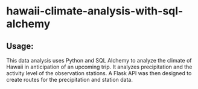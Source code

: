 # hawaii-climate-analysis-with-sql-alchemy

Usage:
------------------
This data analysis uses Python and SQL Alchemy to analyze the climate of Hawaii in anticipation of an 
upcoming trip. It analyzes precipitation and the activity level of the observation stations. A Flask API
was then designed to create routes for the precipitation and station data.
